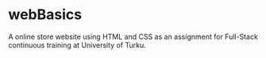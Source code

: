 # webBasics
A online store website using HTML and CSS as an assignment for Full-Stack continuous training at University of Turku.


